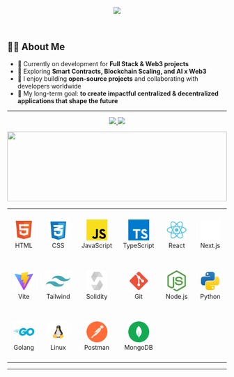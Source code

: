 <p align="center">
  <a href="https://github.com/Xnaizer" target="_self">
    <img src="https://capsule-render.vercel.app/api?type=waving&color=0:70d6ff,100:fcf300&height=200&section=header&text=Hi%20Im%20Xnaizer%20👋&fontSize=42&fontAlignY=35&fontColor=ffffff&animation=fadeIn&gradientAngle=135" />
  </a>
</p>
<br>

## 👨‍💻 About Me
- 🔭 Currently on development for **Full Stack & Web3 projects**  
- 🌱 Exploring **Smart Contracts, Blockchain Scaling, and AI x Web3**  
- 🤝 I enjoy building **open-source projects** and collaborating with developers worldwide  
- 🎯 My long-term goal: **to create impactful centralized & decentralized applications that shape the future**  

---

<p align="center">
  <a href="https://github.com/Xnaizer" target="_self">
    <img src="https://github-readme-stats.vercel.app/api?username=Xnaizer&show_icons=true&title_color=70d6ff&icon_color=fcf300&text_color=ffffff&bg_color=00000000&hide_border=true" width="48%"/>
    <img src="https://github-readme-streak-stats.herokuapp.com/?user=Xnaizer&ring=70d6ff&fire=fcf300&currStreakLabel=70d6ff&currStreakNum=fcf300&sideNums=ffffff&sideLabels=70d6ff&dates=ffffff&background=00000000&hide_border=true" width="45%"/>
  </a>
</p>
<p align="left">
  <a href="https://github.com/Xnaizer" target="_self">
    <img 
      src="https://github-readme-stats.vercel.app/api/top-langs/?username=Xnaizer&layout=compact&theme=tokyonight&bg_color=0d1117&title_color=70d6ff&text_color=ffffff&langs_count=8&border_color=0d1117" 
      style="width:100%; max-width:800px; height:160px; object-fit:cover;" 
    />
  </a>
</p>



<div align="center">
  <table>
    <tbody>
      <tr>
        <td align="center" width="140" height="112">
          <a href="https://github.com/Xnaizer" target="_self">
            <img src="./icons/html.svg" width="48" height="48" alt="HTML5" />
          </a>
          <div>HTML</div>
        </td>
        <td align="center" width="140" height="112">
          <a href="https://github.com/Xnaizer" target="_self">
            <img src="./icons/css.svg" width="48" height="48" alt="CSS3" />
          </a>
          <div>CSS</div>
        </td>
        <td align="center" width="140" height="112">
          <a href="https://github.com/Xnaizer" target="_self">
            <img src="./icons/javascript.svg" width="48" height="48" alt="JavaScript" />
          </a>
          <div>JavaScript</div>
        </td>
        <td align="center" width="140" height="112">
          <a href="https://github.com/Xnaizer" target="_self">
            <img src="./icons/typescript.svg" width="48" height="48" alt="TypeScript" />
          </a>
          <div>TypeScript</div>
        </td>
        <td align="center" width="140" height="112">
          <a href="https://github.com/Xnaizer" target="_self">
            <img src="./icons/react.svg" width="48" height="48" alt="React" />
          </a>
          <div>React</div>
        </td>
        <td align="center" width="140" height="112">
          <a href="https://github.com/Xnaizer" target="_self">
            <img src="./icons/nextjs.svg" width="48" height="48" alt="Next.js" />
          </a>
          <div>Next.js</div>
        </td>
      </tr>
      <tr>
        <td align="center" width="140" height="112">
          <a href="https://github.com/Xnaizer" target="_self">
            <img src="./icons/vite.svg" width="48" height="48" alt="Vite" />
          </a>
          <div>Vite</div>
        </td>
        <td align="center" width="140" height="112">
          <a href="https://github.com/Xnaizer" target="_self">
            <img src="./icons/tailwind.svg" width="65" height="48" alt="Tailwind CSS" />
          </a>
          <div>Tailwind</div>
        </td>
        <td align="center" width="140" height="112">
          <a href="https://github.com/Xnaizer" target="_self">
            <img src="./icons/solidity.svg" width="48" height="48" alt="Solidity" />
          </a>
          <div>Solidity</div>
        </td>
        <td align="center" width="140" height="112">
          <a href="https://github.com/Xnaizer" target="_self">
            <img src="./icons/git.svg" width="48" height="48" alt="Git" />
          </a>
          <div>Git</div>
        </td>
        <td align="center" width="140" height="112">
          <a href="https://github.com/Xnaizer" target="_self">
            <img src="./icons/nodejs.svg" width="48" height="48" alt="Node.js" />
          </a>
          <div>Node.js</div>
        </td>
        <td align="center" width="140" height="112">
          <a href="https://github.com/Xnaizer" target="_self">
            <img src="./icons/python.svg" width="48" height="48" alt="Python" />
          </a>
          <div>Python</div>
        </td>
      </tr>
      <tr>
        <td align="center" width="140" height="112">
          <a href="https://github.com/Xnaizer" target="_self">
            <img src="./icons/go.svg" width="48" height="48" alt="Go" />
          </a>
          <div>Golang</div>
        </td>
        <td align="center" width="140" height="112">
          <a href="https://github.com/Xnaizer" target="_self">
            <img src="./icons/linux.svg" width="48" height="48" alt="Linux" />
          </a>
          <div>Linux</div>
        </td>
        <td align="center" width="140" height="112">
          <a href="https://github.com/Xnaizer" target="_self">
            <img src="./icons/postman.svg" width="48" height="48" alt="Postman" />
          </a>
          <div>Postman</div>
        </td>
        <td align="center" width="140" height="112">
          <a href="https://github.com/Xnaizer" target="_self">
            <img src="./icons/mongodb.svg" width="48" height="48" alt="MongoDB" />
          </a>
          <div>MongoDB</div>
        </td>
      </tr>
    </tbody>
  </table>
</div>

---
